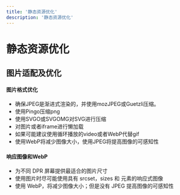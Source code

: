 ```yaml
---
title: '静态资源优化'
description: '静态资源优化'
---
```


# 静态资源优化




## 图片适配及优化


#### 图片格式优化
  - 确保JPEG是渐进式渲染的，并使用mozJPEG或Guetzli压缩。
  - 使用Pingo压缩png
  - 使用SVGO或SVGOMG对SVG进行压缩
  - 对图片或者iframe进行懒加载
  - 如果可能建议使用循环播放的video或者WebP代替gif
  - 使用WebP将减少图像大小，使用JPEG将提高图像的可感知性


#### 响应图像和WebP
  - 为不同 DPR 屏幕提供最适合的图片尺寸
  - 使用图片时尽可能使用具有 srcset，sizes 和 <picture> 元素的响应式图像
  - 使用 WebP，将减少图像大小；但是没有 JPEG 提高图像的可感知性

